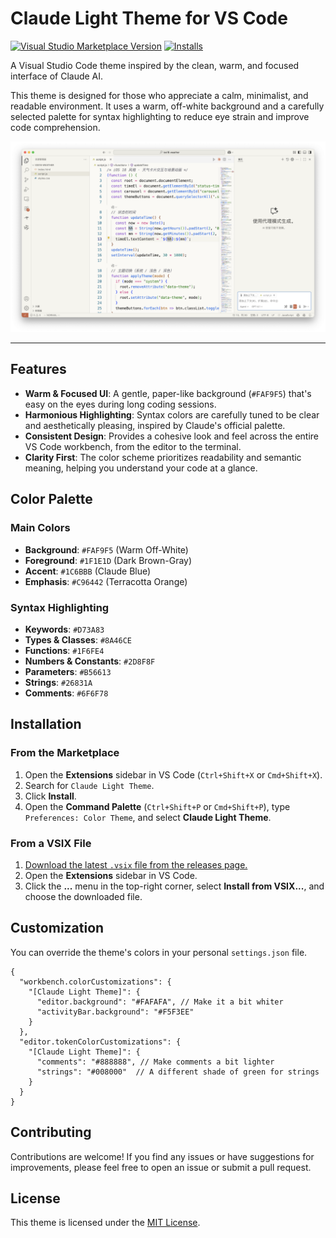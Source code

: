 # Claude Light Theme for VS Code

[![Visual Studio Marketplace Version](https://img.shields.io/visual-studio-marketplace/v/Lumidew.claude-light-theme?style=flat-square&label=Marketplace)](https://marketplace.visualstudio.com/items?itemName=Lumidew.claude-light-theme)
[![Installs](https://img.shields.io/visual-studio-marketplace/i/Lumidew.claude-light-theme?style=flat-square)](https://marketplace.visualstudio.com/items?itemName=Lumidew.claude-light-theme)

A Visual Studio Code theme inspired by the clean, warm, and focused interface of Claude AI.

This theme is designed for those who appreciate a calm, minimalist, and readable environment. It uses a warm, off-white background and a carefully selected palette for syntax highlighting to reduce eye strain and improve code comprehension.

![Current Directory Screenshot](Screenshots.jpg)

---

## Features

- **Warm & Focused UI**: A gentle, paper-like background (`#FAF9F5`) that's easy on the eyes during long coding sessions.
- **Harmonious Highlighting**: Syntax colors are carefully tuned to be clear and aesthetically pleasing, inspired by Claude's official palette.
- **Consistent Design**: Provides a cohesive look and feel across the entire VS Code workbench, from the editor to the terminal.
- **Clarity First**: The color scheme prioritizes readability and semantic meaning, helping you understand your code at a glance.

## Color Palette

### Main Colors
- **Background**: `#FAF9F5` (Warm Off-White)
- **Foreground**: `#1F1E1D` (Dark Brown-Gray)
- **Accent**: `#1C6BBB` (Claude Blue)
- **Emphasis**: `#C96442` (Terracotta Orange)

### Syntax Highlighting
- **Keywords**: `#D73A83`
- **Types & Classes**: `#8A46CE`
- **Functions**: `#1F6FE4`
- **Numbers & Constants**: `#2D8F8F`
- **Parameters**: `#B56613`
- **Strings**: `#26831A`
- **Comments**: `#6F6F78`

## Installation

### From the Marketplace
1. Open the **Extensions** sidebar in VS Code (`Ctrl+Shift+X` or `Cmd+Shift+X`).
2. Search for `Claude Light Theme`.
3. Click **Install**.
4. Open the **Command Palette** (`Ctrl+Shift+P` or `Cmd+Shift+P`), type `Preferences: Color Theme`, and select **Claude Light Theme**.

### From a VSIX File
1. [Download the latest `.vsix` file from the releases page.](https://github.com/your-username/claude-theme/releases)
2. Open the **Extensions** sidebar in VS Code.
3. Click the **...** menu in the top-right corner, select **Install from VSIX...**, and choose the downloaded file.

## Customization
You can override the theme's colors in your personal `settings.json` file.

```jsonc
{
  "workbench.colorCustomizations": {
    "[Claude Light Theme]": {
      "editor.background": "#FAFAFA", // Make it a bit whiter
      "activityBar.background": "#F5F3EE"
    }
  },
  "editor.tokenColorCustomizations": {
    "[Claude Light Theme]": {
      "comments": "#888888", // Make comments a bit lighter
      "strings": "#008000"  // A different shade of green for strings
    }
  }
}
```

## Contributing
Contributions are welcome! If you find any issues or have suggestions for improvements, please feel free to open an issue or submit a pull request.

## License
This theme is licensed under the [MIT License](LICENSE).

